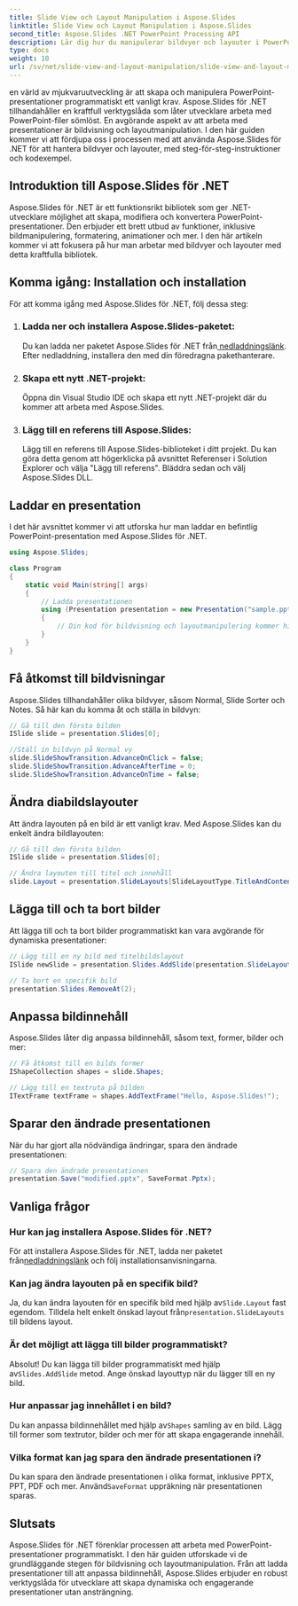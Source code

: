 ```yaml
---
title: Slide View och Layout Manipulation i Aspose.Slides
linktitle: Slide View och Layout Manipulation i Aspose.Slides
second_title: Aspose.Slides .NET PowerPoint Processing API
description: Lär dig hur du manipulerar bildvyer och layouter i PowerPoint med Aspose.Slides för .NET. Steg-för-steg guide med kodexempel.
type: docs
weight: 10
url: /sv/net/slide-view-and-layout-manipulation/slide-view-and-layout-manipulation/
---
```


en värld av mjukvaruutveckling är att skapa och manipulera PowerPoint-presentationer programmatiskt ett vanligt krav. Aspose.Slides för .NET tillhandahåller en kraftfull verktygslåda som låter utvecklare arbeta med PowerPoint-filer sömlöst. En avgörande aspekt av att arbeta med presentationer är bildvisning och layoutmanipulation. I den här guiden kommer vi att fördjupa oss i processen med att använda Aspose.Slides för .NET för att hantera bildvyer och layouter, med steg-för-steg-instruktioner och kodexempel.


## Introduktion till Aspose.Slides för .NET

Aspose.Slides för .NET är ett funktionsrikt bibliotek som ger .NET-utvecklare möjlighet att skapa, modifiera och konvertera PowerPoint-presentationer. Den erbjuder ett brett utbud av funktioner, inklusive bildmanipulering, formatering, animationer och mer. I den här artikeln kommer vi att fokusera på hur man arbetar med bildvyer och layouter med detta kraftfulla bibliotek.

## Komma igång: Installation och installation

För att komma igång med Aspose.Slides för .NET, följ dessa steg:

1. ### Ladda ner och installera Aspose.Slides-paketet:
    Du kan ladda ner paketet Aspose.Slides för .NET från[ nedladdningslänk](https://releases.aspose.com/slides/net/). Efter nedladdning, installera den med din föredragna pakethanterare.

2. ### Skapa ett nytt .NET-projekt:
   Öppna din Visual Studio IDE och skapa ett nytt .NET-projekt där du kommer att arbeta med Aspose.Slides.

3. ### Lägg till en referens till Aspose.Slides:
   Lägg till en referens till Aspose.Slides-biblioteket i ditt projekt. Du kan göra detta genom att högerklicka på avsnittet Referenser i Solution Explorer och välja "Lägg till referens". Bläddra sedan och välj Aspose.Slides DLL.

## Laddar en presentation

I det här avsnittet kommer vi att utforska hur man laddar en befintlig PowerPoint-presentation med Aspose.Slides för .NET.

```csharp
using Aspose.Slides;

class Program
{
    static void Main(string[] args)
    {
        // Ladda presentationen
        using (Presentation presentation = new Presentation("sample.pptx"))
        {
            // Din kod för bildvisning och layoutmanipulering kommer hit
        }
    }
}
```

## Få åtkomst till bildvisningar

Aspose.Slides tillhandahåller olika bildvyer, såsom Normal, Slide Sorter och Notes. Så här kan du komma åt och ställa in bildvyn:

```csharp
// Gå till den första bilden
ISlide slide = presentation.Slides[0];

//Ställ in bildvyn på Normal vy
slide.SlideShowTransition.AdvanceOnClick = false;
slide.SlideShowTransition.AdvanceAfterTime = 0;
slide.SlideShowTransition.AdvanceOnTime = false;
```

## Ändra diabildslayouter

Att ändra layouten på en bild är ett vanligt krav. Med Aspose.Slides kan du enkelt ändra bildlayouten:

```csharp
// Gå till den första bilden
ISlide slide = presentation.Slides[0];

// Ändra layouten till titel och innehåll
slide.Layout = presentation.SlideLayouts[SlideLayoutType.TitleAndContent];
```

## Lägga till och ta bort bilder

Att lägga till och ta bort bilder programmatiskt kan vara avgörande för dynamiska presentationer:

```csharp
// Lägg till en ny bild med titelbildslayout
ISlide newSlide = presentation.Slides.AddSlide(presentation.SlideLayouts[SlideLayoutType.TitleSlide]);

// Ta bort en specifik bild
presentation.Slides.RemoveAt(2);
```

## Anpassa bildinnehåll

Aspose.Slides låter dig anpassa bildinnehåll, såsom text, former, bilder och mer:

```csharp
// Få åtkomst till en bilds former
IShapeCollection shapes = slide.Shapes;

// Lägg till en textruta på bilden
ITextFrame textFrame = shapes.AddTextFrame("Hello, Aspose.Slides!");
```

## Sparar den ändrade presentationen

När du har gjort alla nödvändiga ändringar, spara den ändrade presentationen:

```csharp
// Spara den ändrade presentationen
presentation.Save("modified.pptx", SaveFormat.Pptx);
```

## Vanliga frågor

### Hur kan jag installera Aspose.Slides för .NET?

 För att installera Aspose.Slides för .NET, ladda ner paketet från[nedladdningslänk](https://releases.aspose.com/slides/net/) och följ installationsanvisningarna.

### Kan jag ändra layouten på en specifik bild?

 Ja, du kan ändra layouten för en specifik bild med hjälp av`Slide.Layout` fast egendom. Tilldela helt enkelt önskad layout från`presentation.SlideLayouts` till bildens layout.

### Är det möjligt att lägga till bilder programmatiskt?

 Absolut! Du kan lägga till bilder programmatiskt med hjälp av`Slides.AddSlide` metod. Ange önskad layouttyp när du lägger till en ny bild.

### Hur anpassar jag innehållet i en bild?

 Du kan anpassa bildinnehållet med hjälp av`Shapes` samling av en bild. Lägg till former som textrutor, bilder och mer för att skapa engagerande innehåll.

### Vilka format kan jag spara den ändrade presentationen i?

 Du kan spara den ändrade presentationen i olika format, inklusive PPTX, PPT, PDF och mer. Använd`SaveFormat` uppräkning när presentationen sparas.

## Slutsats

Aspose.Slides för .NET förenklar processen att arbeta med PowerPoint-presentationer programmatiskt. I den här guiden utforskade vi de grundläggande stegen för bildvisning och layoutmanipulation. Från att ladda presentationer till att anpassa bildinnehåll, Aspose.Slides erbjuder en robust verktygslåda för utvecklare att skapa dynamiska och engagerande presentationer utan ansträngning.
